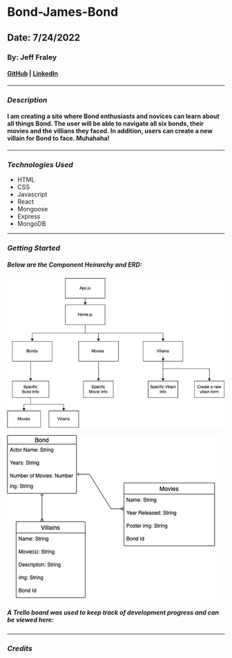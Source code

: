 # Bond-James-Bond

## Date: 7/24/2022

### By: Jeff Fraley

#### [GitHub](https://github.com/frank-booth) | [LinkedIn](https://www.linkedin.com/in/jeff-fraley)

---

### **_Description_**

#### I am creating a site where Bond enthusiasts and novices can learn about all things Bond. The user will be able to navigate all six bonds, their movies and the villians they faced. In addition, users can create a new villain for Bond to face. Muhahaha!

---

### **_Technologies Used_**

- HTML
- CSS
- Javascript
- React
- Mongoose
- Express
- MongoDB

---

### **_Getting Started_**

##### Below are the Component Heirarchy and ERD:

![Bond component heirarchy](./assets/bond.png)

![Bond ERD](./assets/bondERD.png)

##### A Trello board was used to keep track of development progress and can be viewed here:

---

### **_Credits_**
